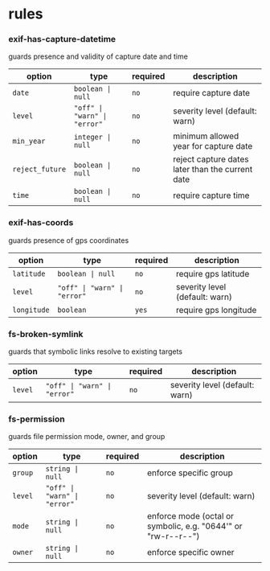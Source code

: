 # rules

### exif-has-capture-datetime

guards presence and validity of capture date and time

| option          | type                         | required | description                                      |
| --------------- | ---------------------------- | -------- | ------------------------------------------------ |
| `date`          | `boolean \| null`            | `no`     | require capture date                             |
| `level`         | `"off" \| "warn" \| "error"` | `no`     | severity level (default: warn)                   |
| `min_year`      | `integer \| null`            | `no`     | minimum allowed year for capture date            |
| `reject_future` | `boolean \| null`            | `no`     | reject capture dates later than the current date |
| `time`          | `boolean \| null`            | `no`     | require capture time                             |

### exif-has-coords

guards presence of gps coordinates

| option      | type                         | required | description                    |
| ----------- | ---------------------------- | -------- | ------------------------------ |
| `latitude`  | `boolean \| null`            | `no`     | require gps latitude           |
| `level`     | `"off" \| "warn" \| "error"` | `no`     | severity level (default: warn) |
| `longitude` | `boolean`                    | `yes`    | require gps longitude          |

### fs-broken-symlink

guards that symbolic links resolve to existing targets

| option  | type                         | required | description                    |
| ------- | ---------------------------- | -------- | ------------------------------ |
| `level` | `"off" \| "warn" \| "error"` | `no`     | severity level (default: warn) |

### fs-permission

guards file permission mode, owner, and group

| option  | type                         | required | description                                                   |
| ------- | ---------------------------- | -------- | ------------------------------------------------------------- |
| `group` | `string \| null`             | `no`     | enforce specific group                                        |
| `level` | `"off" \| "warn" \| "error"` | `no`     | severity level (default: warn)                                |
| `mode`  | `string \| null`             | `no`     | enforce mode (octal or symbolic, e.g. "0644'" or "rw-r--r--") |
| `owner` | `string \| null`             | `no`     | enforce specific owner                                        |
